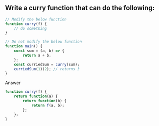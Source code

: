 ## Write a curry function that can do the following:

```js
// Modify the below function
function curry(f) {
    // do something
}

// Do not modify the below function
function main() {
    const sum = (a, b) => {
        return a + b;
    };
    const curriedSum = curry(sum);
    curriedSum(1)(2); // returns 3
}
```

Answer

```js
function curry(f) {
    return function(a) {
        return function(b) {
            return f(a, b);
        };
    };
}
```
